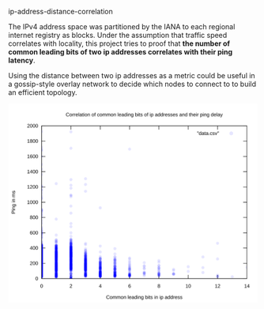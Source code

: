 ip-address-distance-correlation

The IPv4 address space was partitioned by the IANA to each regional internet
registry as blocks. Under the assumption that traffic speed correlates with
locality, this project tries to proof that **the number of common leading bits
of two ip addresses correlates with their ping latency**.

Using the distance between two ip addresses as a metric could be useful in a
gossip-style overlay network to decide which nodes to connect to to build an
efficient topology.

![Scatter plot](./scatter-plot.svg)
